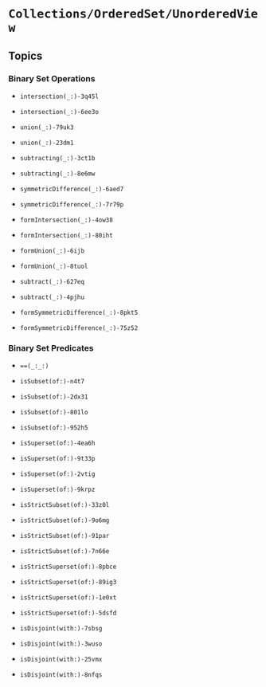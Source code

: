 # ``Collections/OrderedSet/UnorderedView``

<!-- Summary -->

<!-- ## Overview -->

## Topics

### Binary Set Operations

- ``intersection(_:)-3q45l``
- ``intersection(_:)-6ee3o``

- ``union(_:)-79uk3``
- ``union(_:)-23dm1``

- ``subtracting(_:)-3ct1b``
- ``subtracting(_:)-8e6mw``

- ``symmetricDifference(_:)-6aed7``
- ``symmetricDifference(_:)-7r79p``

- ``formIntersection(_:)-4ow38``
- ``formIntersection(_:)-80iht``

- ``formUnion(_:)-6ijb``
- ``formUnion(_:)-8tuol``

- ``subtract(_:)-627eq``
- ``subtract(_:)-4pjhu``

- ``formSymmetricDifference(_:)-8pkt5``
- ``formSymmetricDifference(_:)-75z52``

### Binary Set Predicates

- ``==(_:_:)`` 

- ``isSubset(of:)-n4t7`` 
- ``isSubset(of:)-2dx31`` 
- ``isSubset(of:)-801lo`` 
- ``isSubset(of:)-952h5`` 

- ``isSuperset(of:)-4ea6h`` 
- ``isSuperset(of:)-9t33p`` 
- ``isSuperset(of:)-2vtig`` 
- ``isSuperset(of:)-9krpz`` 

- ``isStrictSubset(of:)-33z0l``
- ``isStrictSubset(of:)-9o6mg``
- ``isStrictSubset(of:)-91par``
- ``isStrictSubset(of:)-7n66e`` 

- ``isStrictSuperset(of:)-8pbce`` 
- ``isStrictSuperset(of:)-89ig3``
- ``isStrictSuperset(of:)-1e0xt`` 
- ``isStrictSuperset(of:)-5dsfd`` 

- ``isDisjoint(with:)-7sbsg``
- ``isDisjoint(with:)-3wuso``
- ``isDisjoint(with:)-25vmx``
- ``isDisjoint(with:)-8nfqs`` 
